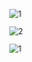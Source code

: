 
![1](https://github.com/user-attachments/assets/d44408c7-f34d-4fc9-ace7-f910f3d726ef)


![2](https://github.com/user-attachments/assets/526bce4c-285e-48a3-a981-098a392d9743)



![1](https://github.com/user-attachments/assets/f99700af-9d92-4f1b-9e14-2e74450a0256)
